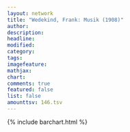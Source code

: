 ```yaml
---
layout: network
title: "Wedekind, Frank: Musik (1908)"
author:
description:
headline:
modified:
category:
tags:
imagefeature: 
mathjax: 
chart: 
comments: true
featured: false
list: false
amounttsv: 146.tsv
---
```

{% include barchart.html %}

